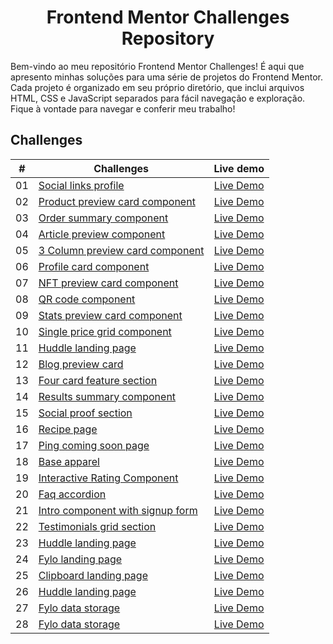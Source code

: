 <div align="center">
    <h1>Frontend Mentor Challenges Repository</h1>
</div>

Bem-vindo ao meu repositório Frontend Mentor Challenges! É aqui que apresento minhas soluções para uma série de projetos do Frontend Mentor. Cada projeto é organizado em seu próprio diretório, que inclui arquivos HTML, CSS e JavaScript separados para fácil navegação e exploração. Fique à vontade para navegar e conferir meu trabalho!

## Challenges

| #  | <center>Challenges</center>                                                                                                        | Live demo |
|:--:|------------------------------------------------------------------------------------------------------------------------------------|:---------:|
| 01 | [Social links profile](https://github.com/danielsouzaaj/frontendmentor-challenges/tree/main/Challenge01-social-links-profile-main) | [Live Demo](https://danielsouzaaj.github.io/frontendmentor-challenges/Challenge01-social-links-profile-main/) |
| 02 | [Product preview card component](https://github.com/danielsouzaaj/frontendmentor-challenges/tree/main/Challenge02-product-preview-card-component-main) | [Live Demo](https://danielsouzaaj.github.io/frontendmentor-challenges/Challenge02-product-preview-card-component-main/) |
| 03 | [Order summary component](https://github.com/danielsouzaaj/frontendmentor-challenges/tree/main/Challenge03-order-summary-component-main) | [Live Demo](https://danielsouzaaj.github.io/frontendmentor-challenges/Challenge03-order-summary-component-main/) |
| 04 | [Article preview component](https://github.com/danielsouzaaj/frontendmentor-challenges/tree/main/Challenge04-article-preview-component-master) | [Live Demo](https://danielsouzaaj.github.io/frontendmentor-challenges/Challenge04-article-preview-component-master/) |
| 05 | [3 Column preview card component](https://github.com/danielsouzaaj/frontendmentor-challenges/tree/main/Challenge05-3-column-preview-card-component-main) | [Live Demo](https://danielsouzaaj.github.io/frontendmentor-challenges/Challenge05-3-column-preview-card-component-main/) |
| 06 | [Profile card component](https://github.com/danielsouzaaj/frontendmentor-challenges/tree/main/Challenge06-profile-card-component-main) | [Live Demo](https://danielsouzaaj.github.io/frontendmentor-challenges/Challenge06-profile-card-component-main/) |
| 07 | [NFT preview card component](https://github.com/danielsouzaaj/frontendmentor-challenges/tree/main/Challenge07-nft-preview-card-component-main) | [Live Demo](https://danielsouzaaj.github.io/frontendmentor-challenges/Challenge07-nft-preview-card-component-main/) |
| 08 | [QR code component](https://github.com/danielsouzaaj/frontendmentor-challenges/tree/main/Challenge08-qr-code-component-main) | [Live Demo](https://danielsouzaaj.github.io/frontendmentor-challenges/Challenge08-qr-code-component-main/) |
| 09 | [Stats preview card component](https://github.com/danielsouzaaj/frontendmentor-challenges/tree/main/Challenge09-stats-preview-card-component-main) | [Live Demo](https://danielsouzaaj.github.io/frontendmentor-challenges/Challenge09-stats-preview-card-component-main/) |
| 10 | [Single price grid component](https://github.com/danielsouzaaj/frontendmentor-challenges/tree/main/Challenge10-single-price-grid-component-master) | [Live Demo](https://danielsouzaaj.github.io/frontendmentor-challenges/Challenge10-single-price-grid-component-master/) |
| 11 | [Huddle landing page](https://github.com/danielsouzaaj/frontendmentor-challenges/tree/main/Challenge11-huddle-landing-page-with-single-introductory-section-master) | [Live Demo](https://danielsouzaaj.github.io/frontendmentor-challenges/Challenge11-huddle-landing-page-with-single-introductory-section-master/) |
| 12 | [Blog preview card](https://github.com/danielsouzaaj/frontendmentor-challenges/tree/main/Challenge12-blog-preview-card-main) | [Live Demo](https://danielsouzaaj.github.io/frontendmentor-challenges/Challenge12-blog-preview-card-main/) |
| 13 | [Four card feature section](https://github.com/danielsouzaaj/frontendmentor-challenges/tree/main/Challenge13-four-card-feature-section-master) | [Live Demo](https://danielsouzaaj.github.io/frontendmentor-challenges/Challenge13-four-card-feature-section-master/) |
| 14 | [Results summary component](https://github.com/danielsouzaaj/frontendmentor-challenges/tree/main/Challenge14-results-summary-component-main) | [Live Demo](https://danielsouzaaj.github.io/frontendmentor-challenges/Challenge14-results-summary-component-main/) |
| 15 | [Social proof section](https://github.com/danielsouzaaj/frontendmentor-challenges/tree/main/Challenge15-social-proof-section-master) | [Live Demo](https://danielsouzaaj.github.io/frontendmentor-challenges/Challenge15-social-proof-section-master/) |
| 16 | [Recipe page](https://github.com/danielsouzaaj/frontendmentor-challenges/tree/main/Challenge16-recipe-page-main) | [Live Demo](https://danielsouzaaj.github.io/frontendmentor-challenges/Challenge16-recipe-page-main/) |
| 17 | [Ping coming soon page](https://github.com/danielsouzaaj/frontendmentor-challenges/tree/main/Challenge17-ping-coming-soon-page-master) | [Live Demo](https://danielsouzaaj.github.io/frontendmentor-challenges/Challenge17-ping-coming-soon-page-master/) |
| 18 | [Base apparel](https://github.com/danielsouzaaj/frontendmentor-challenges/tree/main/Challenge18-base-apparel-coming-soon-master) | [Live Demo](https://danielsouzaaj.github.io/frontendmentor-challenges/Challenge18-base-apparel-coming-soon-master/) |
| 19 | [Interactive Rating Component](https://github.com/danielsouzaaj/frontendmentor-challenges/tree/main/Challenge19-interactive-rating-component-main) | [Live Demo](https://danielsouzaaj.github.io/frontendmentor-challenges/Challenge19-interactive-rating-component-main/) |
| 20 | [Faq accordion](https://github.com/danielsouzaaj/frontendmentor-challenges/tree/main/Challenge20-faq-accordion-main) | [Live Demo](https://danielsouzaaj.github.io/frontendmentor-challenges/Challenge20-faq-accordion-main/) |
| 21 | [Intro component with signup form](https://github.com/danielsouzaaj/frontendmentor-challenges/tree/main/Challenge21-intro-component-with-signup-form-master) | [Live Demo](https://danielsouzaaj.github.io/frontendmentor-challenges/Challenge21-intro-component-with-signup-form-master/) |
| 22 | [Testimonials grid section](https://github.com/danielsouzaaj/frontendmentor-challenges/tree/main/Challenge22-testimonials-grid-section-main) | [Live Demo](https://danielsouzaaj.github.io/frontendmentor-challenges/Challenge22-testimonials-grid-section-main/) |
| 23 | [Huddle landing page](https://github.com/danielsouzaaj/frontendmentor-challenges/tree/main/Challenge23-huddle-landing-page-with-alternating-feature-blocks-master) | [Live Demo](https://danielsouzaaj.github.io/frontendmentor-challenges/Challenge23-huddle-landing-page-with-alternating-feature-blocks-master/) |
| 24 | [Fylo landing page](https://github.com/danielsouzaaj/frontendmentor-challenges/tree/main/Challenge24-fylo-landing-page-with-two-column-layout-master) | [Live Demo](https://danielsouzaaj.github.io/frontendmentor-challenges/Challenge24-fylo-landing-page-with-two-column-layout-master/) |
| 25 | [Clipboard landing page](https://github.com/danielsouzaaj/frontendmentor-challenges/tree/main/Challenge25-clipboard-landing-page-master) | [Live Demo](https://danielsouzaaj.github.io/frontendmentor-challenges/Challenge25-clipboard-landing-page-master/) |
| 26 | [Huddle landing page](https://github.com/danielsouzaaj/frontendmentor-challenges/tree/main/Challenge26-huddle-landing-page-with-curved-sections-master) | [Live Demo](https://danielsouzaaj.github.io/frontendmentor-challenges/Challenge26-huddle-landing-page-with-curved-sections-master/) |
| 27 | [Fylo data storage](https://github.com/danielsouzaaj/frontendmentor-challenges/tree/main/Challenge27-fylo-data-storage-component-master) | [Live Demo](https://danielsouzaaj.github.io/frontendmentor-challenges/Challenge27-fylo-data-storage-component-master/) |
| 28 | [Fylo data storage](https://github.com/danielsouzaaj/frontendmentor-challenges/tree/main/Challenge28-insure-landing-page-master) | [Live Demo](https://danielsouzaaj.github.io/frontendmentor-challenges/Challenge28-insure-landing-page-master/) |